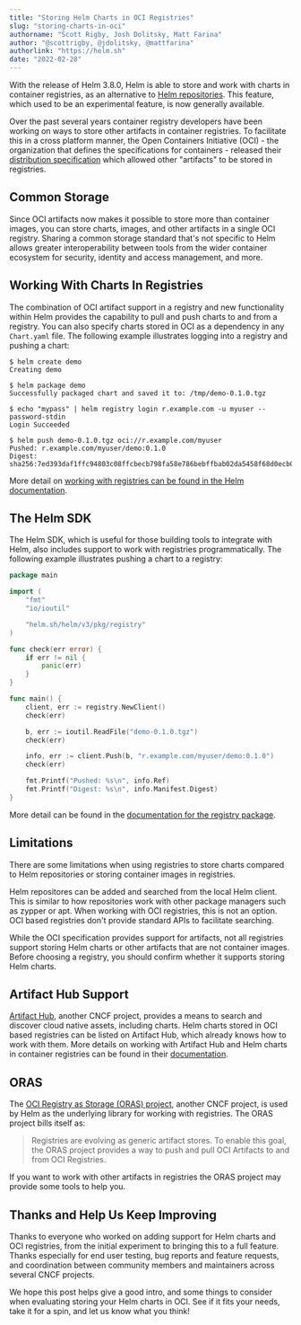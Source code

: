```yaml
---
title: "Storing Helm Charts in OCI Registries"
slug: "storing-charts-in-oci"
authorname: "Scott Rigby, Josh Dolitsky, Matt Farina"
author: "@scottrigby, @jdolitsky, @mattfarina"
authorlink: "https://helm.sh"
date: "2022-02-28"
---
```


With the release of Helm 3.8.0, Helm is able to store and work with charts in container registries, as an alternative to [Helm repositories](https://helm.sh/docs/topics/chart_repository/). This feature, which used to be an experimental feature, is now generally available.

<!--more-->

Over the past several years container registry developers have been working on ways to store other artifacts in container registries. To facilitate this in a cross platform manner, the Open Containers Initiative (OCI) - the organization that defines the specifications for containers - released their [distribution specification](https://specs.opencontainers.org/distribution-spec/?v=v1.0.0) which allowed other "artifacts" to be stored in registries.

<!-- ## What Does This Mean For Me? -->

## Common Storage

Since OCI artifacts now makes it possible to store more than container images, you can store charts, images, and other artifacts in a single OCI registry. Sharing a common storage standard that's not specific to Helm allows greater interoperability between tools from the wider container ecosystem for security, identity and access management, and more.

## Working With Charts In Registries

The combination of OCI artifact support in a registry and new functionality within Helm provides the capability to pull and push charts to and from a registry. You can also specify charts stored in OCI as a dependency in any `Chart.yaml` file. The following example illustrates logging into a registry and pushing a chart:

```text
$ helm create demo
Creating demo

$ helm package demo
Successfully packaged chart and saved it to: /tmp/demo-0.1.0.tgz

$ echo "mypass" | helm registry login r.example.com -u myuser --password-stdin
Login Succeeded

$ helm push demo-0.1.0.tgz oci://r.example.com/myuser
Pushed: r.example.com/myuser/demo:0.1.0
Digest: sha256:7ed393daf1ffc94803c08ffcbecb798fa58e786bebffbab02da5458f68d0ecb0
```

More detail on [working with registries can be found in the Helm documentation](https://helm.sh/docs/topics/registries/).

## The Helm SDK

The Helm SDK, which is useful for those building tools to integrate with Helm, also includes support to work with registries programmatically. The following example illustrates pushing a chart to a registry:

```go
package main

import (
	"fmt"
	"io/ioutil"

	"helm.sh/helm/v3/pkg/registry"
)

func check(err error) {
	if err != nil {
		panic(err)
	}
}

func main() {
	client, err := registry.NewClient()
	check(err)

	b, err := ioutil.ReadFile("demo-0.1.0.tgz")
	check(err)

	info, err := client.Push(b, "r.example.com/myuser/demo:0.1.0")
	check(err)

	fmt.Printf("Pushed: %s\n", info.Ref)
	fmt.Printf("Digest: %s\n", info.Manifest.Digest)
}
```

More detail can be found in the [documentation for the registry package](https://pkg.go.dev/helm.sh/helm/v3/pkg/registry).

## Limitations

There are some limitations when using registries to store charts compared to Helm repositories or storing container images in registries.

Helm repositores can be added and searched from the local Helm client. This is similar to how repositories work with other package managers such as zypper or apt. When working with OCI registries, this is not an option. OCI based registries don't provide standard APIs to facilitate searching.

While the OCI specification provides support for artifacts, not all registries support storing Helm charts or other artifacts that are not container images. Before choosing a registry, you should confirm whether it supports storing Helm charts.

## Artifact Hub Support

[Artifact Hub](https://artifacthub.io/), another CNCF project, provides a means to search and discover cloud native assets, including charts. Helm charts stored in OCI based registries can be listed on Artifact Hub, which already knows how to work with them. More details on working with Artifact Hub and Helm charts in container registries can be found in their [documentation](https://artifacthub.io/docs/topics/repositories/#helm-charts-repositories).

## ORAS

The [OCI Registry as Storage (ORAS) project](https://oras.land/), another CNCF project, is used by Helm as the underlying library for working with registries. The ORAS project bills itself as:

> Registries are evolving as generic artifact stores. To enable this goal, the ORAS project provides a way to push and pull OCI Artifacts to and from OCI Registries.

If you want to work with other artifacts in registries the ORAS project may provide some tools to help you.

## Thanks and Help Us Keep Improving

Thanks to everyone who worked on adding support for Helm charts and OCI registries, from the initial experiment to bringing this to a full feature. Thanks especially for end user testing, bug reports and feature requests, and coordination between community members and maintainers across several CNCF projects.

We hope this post helps give a good intro, and some things to consider when evaluating storing your Helm charts in OCI. See if it fits your needs, take it for a spin, and let us know what you think!
